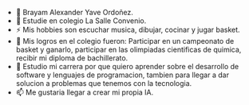 - 🔭 Brayam Alexander Yave Ordoñez.
- 🌱 Estudie en colegio La Salle Convenio.
- ⚡ Mis hobbies son escuchar musica, dibujar, cocinar y jugar basket.
- 🤔 Mis logros en el colegio fueron: Participar en un campeonato de basket y ganarlo, participar en las olimpiadas cientificas de quimica, recibir mi diploma de bachillerato.
- 💬 Estudio mi carrera por que quiero aprender sobre el desarrollo de software y lenguajes de programacion, tambien para llegar a dar solucion a problemas que tenemos con la tecnologia.
- 📫 Me gustaria llegar a crear mi propia IA.
